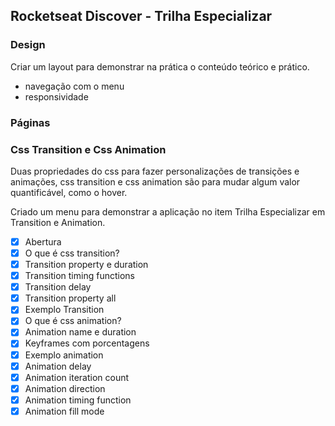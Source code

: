## Rocketseat Discover - Trilha Especializar 

### Design

Criar um layout para demonstrar na prática o conteúdo teórico e prático.

- navegação com o menu
- responsividade

### Páginas



### Css Transition e Css Animation

Duas propriedades do css para fazer personalizações de transições e animações, css transition e css animation são para mudar algum valor quantificável, como o hover. 

Criado um menu para demonstrar a aplicação no item Trilha Especializar em Transition e Animation.

- [x] Abertura
- [x] O que é css transition?
- [x] Transition property e duration
- [x] Transition timing functions   
- [x] Transition delay
- [x] Transition property all
- [x] Exemplo Transition
- [x] O que é css animation?
- [x] Animation name e duration
- [x] Keyframes com porcentagens
- [x] Exemplo animation
- [x] Animation delay
- [x] Animation iteration count
- [x] Animation direction
- [x] Animation timing function 
- [x] Animation fill mode
